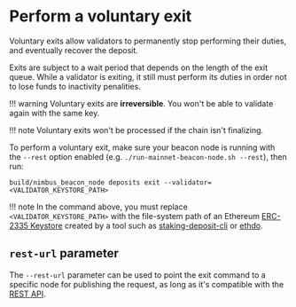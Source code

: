 # Perform a voluntary exit

Voluntary exits allow validators to permanently stop performing their duties, and eventually recover the deposit.

Exits are subject to a wait period that depends on the length of the exit queue.
While a validator is exiting, it still must perform its duties in order not to lose funds to inactivity penalities.

!!! warning
    Voluntary exits are **irreversible**.
    You won't be able to validate again with the same key.

!!! note
    Voluntary exits won't be processed if the chain isn't finalizing.

To perform a voluntary exit, make sure your beacon node is running with the `--rest` option enabled (e.g. `./run-mainnet-beacon-node.sh --rest`), then run:

    build/nimbus_beacon_node deposits exit --validator=<VALIDATOR_KEYSTORE_PATH>

!!! note
    In the command above, you must replace `<VALIDATOR_KEYSTORE_PATH>` with the file-system path of an Ethereum [ERC-2335 Keystore](https://eips.ethereum.org/EIPS/eip-2335) created by a tool such as [staking-deposit-cli](https://github.com/ethereum/staking-deposit-cli) or [ethdo](https://github.com/wealdtech/ethdo).

## `rest-url` parameter

The `--rest-url` parameter can be used to point the exit command to a specific node for publishing the request, as long as it's compatible with the [REST API](./rest-api.md).

